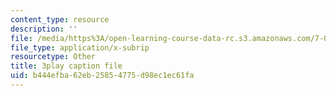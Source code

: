 ```yaml
---
content_type: resource
description: ''
file: /media/https%3A/open-learning-course-data-rc.s3.amazonaws.com/7-014-introductory-biology-spring-2005/b444efba62eb25854775d98ec1ec61fa_7ZlzvS7YoSM.srt
file_type: application/x-subrip
resourcetype: Other
title: 3play caption file
uid: b444efba-62eb-2585-4775-d98ec1ec61fa
---
```

